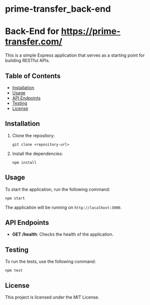# prime-transfer_back-end

# Back-End for https://prime-transfer.com/

This is a simple Express application that serves as a starting point for building RESTful APIs.

## Table of Contents

-   [Installation](#installation)
-   [Usage](#usage)
-   [API Endpoints](#api-endpoints)
-   [Testing](#testing)
-   [License](#license)

## Installation

1. Clone the repository:

    ```
    git clone <repository-url>
    ```

2. Install the dependencies:
    ```
    npm install
    ```

## Usage

To start the application, run the following command:

```
npm start
```

The application will be running on `http://localhost:3000`.

## API Endpoints

-   **GET /health**: Checks the health of the application.

## Testing

To run the tests, use the following command:

```
npm test
```

## License

This project is licensed under the MIT License.
